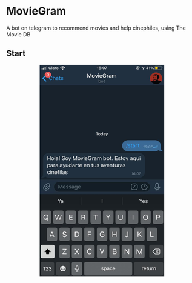 # MovieGram
A bot on telegram to recommend movies and help cinephiles, using The Movie DB

## Start
<p align="center">
   <img width="329" height="559" src="https://github.com/francoMG/MovieGram/blob/master/screenshots/start.jpeg">
</p> 
